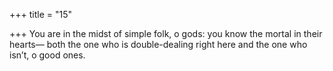 +++
title = "15"

+++
You are in the midst of simple folk, o gods: you know the mortal in  their hearts—
both the one who is double-dealing right here and the one who isn’t, o  good ones.